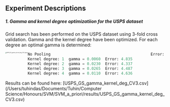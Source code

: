 ## Experiment Descriptions





##### 1. Gamma and kernel degree optimizatiion for the USPS dataset

Grid search has been performed on the USPS dataset using 3-fold cross validation. Gamma and the kernel degree have been optimized. For each degree an optimal gamma is determined:

<img src="/Users/tuhindas/Documents/Tuhin/Computer Science/Honours/SVM/SVM_a_priori/results/USPS_GS_gamma_kernel_deg_CV3_figure.png" alt="USPS_GS_gamma_kernel_deg_CV3_figure" style="zoom:24%;float:left" />

```python
No Pooling											  Error: 5.683
Kernel degree: 1  gamma = 0.0060  Error: 4.835
Kernel degree: 2  gamma = 0.0230  Error: 4.337
Kernel degree: 3  gamma = 0.0265  Error: 4.487
Kernel degree: 4  gamma = 0.0110  Error: 4.636
```

Results can be found here: [USPS_GS_gamma_kernel_deg_CV3.csv](/Users/tuhindas/Documents/Tuhin/Computer Science/Honours/SVM/SVM_a_priori/results/USPS_GS_gamma_kernel_deg_CV3.csv) 



